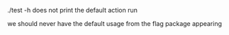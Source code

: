 ./test -h
does not print the default action run

we should never have the default usage from the flag package appearing
